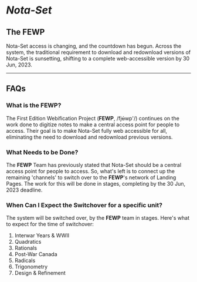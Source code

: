 # ***Nota-Set***
## **The FEWP**

Nota-Set access is changing, and the countdown has begun. Across the system, the traditional requirement to download and redownload versions of Nota-Set is sunsetting, shifting to a complete web-accessible version by 30 Jun, 2023.

---
## **FAQs**

### **What is the FEWP?**
The First Edition Webification Project (**FEWP**, /fjʉ́wp'/) continues on the work done to digitize notes to make a central access point for people to access. Their goal is to make Nota-Set fully web accessible for all, eliminating the need to download and redownload previous versions.
### **What Needs to be Done?**
The **FEWP** Team has previously stated that Nota-Set should be a central access point for people to access.
So, what's left is to connect up the remaining 'channels' to switch over to the **FEWP**'s network of Landing Pages.
The work for this will be done in stages, completing by the 30 Jun, 2023 deadline.
### **When Can I Expect the Switchover for a specific unit?**
The system will be switched over, by the **FEWP** team in stages. Here's what to expect for the time of switchover:
1. Interwar Years & WWII
2. Quadratics
3. Rationals
4. Post-War Canada
5. Radicals
6. Trigonometry
7. Design & Refinement

